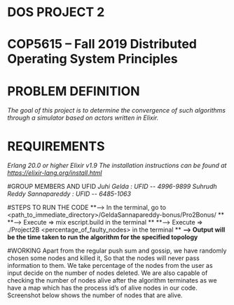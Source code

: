 # DOS PROJECT 2

# COP5615 – Fall 2019 Distributed Operating System Principles

# PROBLEM DEFINITION
  *The goal of this project is to determine the convergence of such algorithms through a simulator based on actors written in Elixir.*

# REQUIREMENTS
  *Erlang 20.0 or higher*
  *Elixir v1.9*
  *The installation instructions can be found at https://elixir-lang.org/install.html*

#GROUP MEMBERS AND UFID
    *Juhi Gelda : UFID -- 4996-9899*
    *Suhrudh Reddy Sannapareddy : UFID -- 6485-1063*

#STEPS TO RUN THE CODE
    **--> In the terminal, go to <path_to_immediate_directory>/GeldaSannapareddy-bonus/Pro2Bonus/ **
    **--> Execute => mix escript.build in the terminal **
    **--> Execute => ./Project2B <numNodes> <topology> <algorithm> <percentage_of_faulty_nodes> in the terminal **
    **--> Output will be the time taken to run the algorithm for the specified topology**

#WORKING
Apart from the regular push sum and gossip, we have randomly chosen some nodes and killed it, So that the nodes will never pass information to them. We take percentage of the nodes from the user as input decide on the number of nodes deleted. We are also capable of checking the number of nodes alive after the algorithm terminates as we have a map which has the process id’s of alive nodes in our code. Screenshot below shows the number of nodes that are alive.

